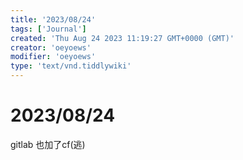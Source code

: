 ```yaml
---
title: '2023/08/24'
tags: ['Journal']
created: 'Thu Aug 24 2023 11:19:27 GMT+0000 (GMT)'
creator: 'oeyoews'
modifier: 'oeyoews'
type: 'text/vnd.tiddlywiki'
---
```


# 2023/08/24

gitlab 也加了cf(逃)
